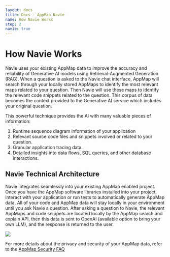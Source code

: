 ```yaml
---
layout: docs
title: Docs - AppMap Navie
name: How Navie Works
step: 2
navie: true
---
```


# How Navie Works

Navie uses your existing AppMap data to improve the accuracy and reliability of Generative AI models using Retrieval-Augmented Generation (RAG). When a question is asked to the Navie chat interface, AppMap will search through your locally stored AppMaps to identify the most relevant maps related to your question. Then Navie will use these maps to identify the relevant code snippets related to the question.  This corpus of data becomes the context provided to the Generative AI service which includes your original question. 

This powerful technique provides the AI with many valuable pieces of information:  
1) Runtime sequence diagram information of your application
2) Relevant source code files and snippets involved or related to your question.  
3) Granular application tracing data.
4) Detailed insights into data flows, SQL queries, and other database interactions.


## Navie Technical Architecture

Navie integrates seamlessly into your existing AppMap enabled project.  Once you have the AppMap software libraries installed into your project, interact with your application or run tests to automatically generate AppMap data. All of your code and AppMap data will stay locally in your environment until you ask Navie a question.  After asking a question to Navie, the relevant AppMaps and code snippets are located locally by the AppMap search and explain API, then this data is sent to OpenAI (available option to bring your own LLM), and the response is returned to the user. 

<img class="video-screenshot" src="/assets/img/product/navie-architecture.webp"/> 

For more details about the privacy and security of your AppMap data, refer to the [AppMap Security FAQ](https://appmap.io/security)